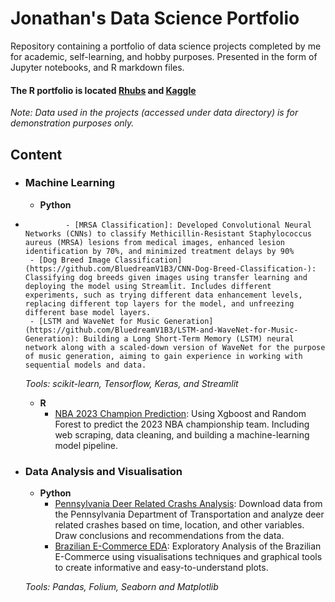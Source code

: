# Jonathan's Data Science Portfolio

Repository containing a portfolio of data science projects completed by me for academic, self-learning, and hobby purposes. Presented in the form of Jupyter notebooks, and R markdown files.

#### The R portfolio is located [Rhubs](https://rpubs.com/BlueDreamV1B3) and [Kaggle](https://www.kaggle.com/bluedreamv1b3/code)

_Note: Data used in the projects (accessed under data directory) is for demonstration purposes only._


## Content

- ### Machine Learning

	- __Python__
 - 
                - [MRSA Classification]: Developed Convolutional Neural Networks (CNNs) to classify Methicillin-Resistant Staphylococcus aureus (MRSA) lesions from medical images, enhanced lesion identification by 70%, and minimized treatment delays by 90%
		- [Dog Breed Image Classification](https://github.com/BluedreamV1B3/CNN-Dog-Breed-Classification-): Classifying dog breeds given images using transfer learning and deploying the model using Streamlit. Includes different experiments, such as trying different data enhancement levels, replacing different top layers for the model, and unfreezing different base model layers.
  		- [LSTM and WaveNet for Music Generation](https://github.com/BluedreamV1B3/LSTM-and-WaveNet-for-Music-Generation): Building a Long Short-Term Memory (LSTM) neural network along with a scaled-down version of WaveNet for the purpose of music generation, aiming to gain experience in working with sequential models and data. 

     _Tools: scikit-learn, Tensorflow, Keras, and Streamlit_

	- __R__
   		- [NBA 2023 Champion Prediction](https://rpubs.com/BlueDreamV1B3/NBA2023ChampionPrediction): Using Xgboost and Random Forest to predict the 2023 NBA championship team. Including web scraping, data cleaning, and building a machine-learning model pipeline.
 
- ### Data Analysis and Visualisation

	- __Python__
  		- [Pennsylvania Deer Related Crashs Analysis](https://github.com/BluedreamV1B3/Pennsylvania-Deer-Related-Crashs-Analysis): Download data from the Pennsylvania Department of Transportation and analyze deer related crashes based on time, location, and other variables. Draw conclusions and recommendations from the data.
  		- [Brazilian E-Commerce EDA](https://github.com/BluedreamV1B3/Brazil-E-Commerce-EDA/tree/main): Exploratory Analysis of the Brazilian E-Commerce using visualisations techniques and graphical tools to create informative and easy-to-understand plots.

    _Tools: Pandas, Folium, Seaborn and Matplotlib_

      
